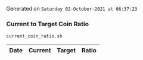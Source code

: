 Generated on `Saturday 02-October-2021 at 06:37:23`

### Current to Target Coin Ratio
`current_coin_ratio.sh`

Date|Current|Target|Ratio
---|---|---|---
